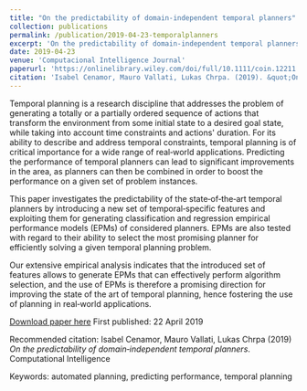 ```yaml
---
title: "On the predictability of domain‐independent temporal planners"
collection: publications
permalink: /publication/2019-04-23-temporalplanners
excerpt: 'On the predictability of domain‐independent temporal planners'
date: 2019-04-23
venue: 'Computacional Intelligence Journal'
paperurl: 'https://onlinelibrary.wiley.com/doi/full/10.1111/coin.12211'
citation: 'Isabel Cenamor, Mauro Vallati, Lukas Chrpa. (2019). &quot;On the predictability of domain‐independent temporal planners.&quot;<i>Computational Intelligence</i>.'
---
```

Temporal planning is a research discipline that addresses the problem of generating a totally or a partially ordered sequence of actions that transform the environment from some initial state to a desired goal state, while taking into account time constraints and actions' duration. For its ability to describe and address temporal constraints, temporal planning is of critical importance for a wide range of real‐world applications. Predicting the performance of temporal planners can lead to significant improvements in the area, as planners can then be combined in order to boost the performance on a given set of problem instances.

This paper investigates the predictability of the state‐of‐the‐art temporal planners by introducing a new set of temporal‐specific features and exploiting them for generating classification and regression empirical performance models (EPMs) of considered planners. EPMs are also tested with regard to their ability to select the most promising planner for efficiently solving a given temporal planning problem.

Our extensive empirical analysis indicates that the introduced set of features allows to generate EPMs that can effectively perform algorithm selection, and the use of EPMs is therefore a promising direction for improving the state of the art of temporal planning, hence fostering the use of planning in real‐world applications.

[Download paper here](https://onlinelibrary.wiley.com/doi/full/10.1111/coin.12211)
First published: 22 April 2019

Recommended citation:
Isabel Cenamor, Mauro Vallati, Lukas Chrpa (2019)
<i>On the predictability of domain‐independent temporal planners</i>. 
Computational Intelligence

Keywords: automated planning, predicting performance, temporal planning
